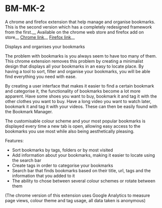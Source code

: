 # BM-MK-2
A chrome and firefox extension that help manage and organise bookmarks. This is the second version which has a completely redesigned framework from the first.__
Available on the chrome web store and firefox add on store__
[Chrome link](https://chrome.google.com/webstore/detail/bookmark-manager/agkebpnjkaemkbejjlinpbieghchlfda?hl=en-US)__
[Firefox link](https://addons.mozilla.org/en-US/firefox/addon/bm/?utm_source=addons.mozilla.org&utm_medium=referral&utm_content=search)__

Displays and organises your bookmarks

The problem with bookmarks is you always seem to have too many of them. This chrome extension removes this problem by creating a minimalist design that displays all your bookmarks in an easy to locate place. By having a tool to sort, filter and organise your bookmarks, you will be able find everything you need with ease.

By creating a user interface that makes it easier to find a certain bookmark and categorise it, the functionality of bookmarks become a lot more apparent. Have some shoes you want to buy, bookmark it and tag it with the other clothes you want to buy. Have a long video you want to watch later, bookmark it and tag it with your videos. These can then be easily found with the Bookmark Manager.

The customisable colour scheme and your most popular bookmarks is displayed every time a new tab is open, allowing easy access to the bookmarks you use most while also being aesthetically pleasing.

Features:
- Sort bookmarks by tags, folders or by most visited
- Add information about your bookmarks, making it easier to locate using the search bar
- Create tags in order to categorise your bookmarks
- Search bar that finds bookmarks based on their title, url, tags and the information that you added to it
- The ability to chose between several colour schemes or rotate between them

(The chrome version of this extension uses Google Analytics to measure page views, colour theme and tag usage, all data taken is anonymous)
